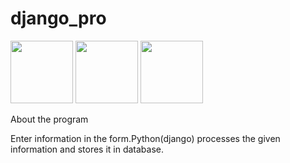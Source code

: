 # django_pro
<img src="https://cdn.jsdelivr.net/gh/devicons/devicon/icons/python/python-original.svg" width=100 height=100 />
<img src="https://cdn.jsdelivr.net/gh/devicons/devicon/icons/django/django-plain.svg" width=100 height=100/>
<img src="https://cdn.jsdelivr.net/gh/devicons/devicon/icons/bootstrap/bootstrap-original.svg" width=100 height=100 />
          
          
About the program

Enter information in the form.Python(django) processes the given information and stores it in database.
